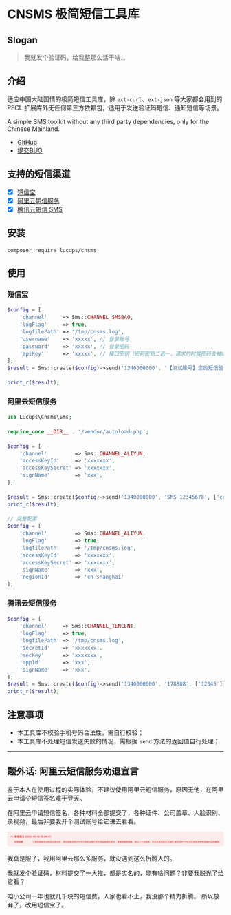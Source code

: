# CNSMS 极简短信工具库

## Slogan

> 我就发个验证码，给我整那么活干啥...

## 介绍

适应中国大陆国情的极简短信工具库，除 `ext-curl`、`ext-json` 等大家都会用到的 PECL 扩展库外无任何第三方依赖包，适用于发送验证码短信、通知短信等场景。

A simple SMS toolkit without any third party dependencies, only for the Chinese Mainland.

- [GitHub](https://github.com/lucups/cnsms)
- [提交BUG](https://github.com/lucups/cnsms/issues/new)

## 支持的短信渠道

- [x] [短信宝](https://www.smsbao.com/)
- [x] [阿里云短信服务](https://www.aliyun.com/product/sms)
- [x] [腾讯云短信 SMS](https://cloud.tencent.com/product/sms)

## 安装

```shell
composer require lucups/cnsms
```

## 使用

### 短信宝

```php
$config = [
    'channel'     => Sms::CHANNEL_SMSBAO,
    'logFlag'     => true,
    'logfilePath' => '/tmp/cnsms.log',
    'username'    => 'xxxxx', // 登录账号
    'password'    => 'xxxxx', // 登录密码
    'apiKey'      => 'xxxxx', // 接口密钥（密码密钥二选一，请求的时候密码会被md5处理，apiKey 不会）
];
$result = Sms::create($config)->send('1340000000', '【测试账号】您的短信验证码是123456 ，在10分钟内有效。');

print_r($result);
```

### 阿里云短信服务

```php
use Lucups\Cnsms\Sms;

require_once __DIR__ . '/vendor/autoload.php';

$config = [
    'channel'         => Sms::CHANNEL_ALIYUN,
    'accessKeyId'     => 'xxxxxxx',
    'accessKeySecret' => 'xxxxxxx',
    'signName'        => 'xxx',
];

$result = Sms::create($config)->send('1340000000', 'SMS_12345678', ['code' => '666888']);
print_r($result);

// 完整配置
$config = [
    'channel'         => Sms::CHANNEL_ALIYUN,
    'logFlag'         => true,
    'logfilePath'     => '/tmp/cnsms.log',
    'accessKeyId'     => 'xxxxxxx',
    'accessKeySecret' => 'xxxxxxx',
    'signName'        => 'xxx',
    'regionId'        => 'cn-shanghai'
];
```

### 腾讯云短信服务

```php
$config = [
    'channel'     => Sms::CHANNEL_TENCENT,
    'logFlag'     => true,
    'logfilePath' => '/tmp/cnsms.log',
    'secretId'    => 'xxxxxxx',
    'secKey'      => 'xxxxxxx',
    'appId'       => 'xxx',
    'signName'    => 'xxx',
];
$result = Sms::create($config)->send('1340000000', '178888', ['12345']);
print_r($result);
```

## 注意事项

- 本工具库不校验手机号码合法性，需自行校验；
- 本工具库不处理短信发送失败的情况，需根据 `send` 方法的返回值自行处理；

---

## 题外话: 阿里云短信服务劝退宣言

鉴于本人在使用过程的实际体验，不建议使用阿里云短信服务，原因无他，在阿里云申请个短信签名难于登天。

在阿里云申请短信签名，各种材料全部提交了，各种证件、公司盖章、人脸识别、录视频，最后非要我开个测试账号给它进去看看。

![阿里云短信签名审核结果](images/aliyun-sms-sign-apply-result.jpg)

我真是服了，我用阿里云那么多服务，就没遇到这么折腾人的。

我就发个验证码，材料提交了一大推，都是实名的，能有啥问题？非要我脱光了给它看？

咱小公司一年也就几千块的短信费，人家也看不上，我没那个精力折腾。 所以放弃了，改用短信宝了。